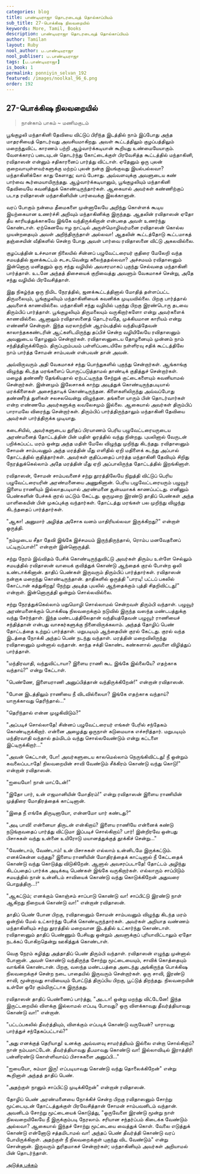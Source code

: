 ```yaml
---
categories: blog
title: பாண்டியராஜா தொடரடைவுத் தொல்காப்பியம்
sub_title: 27-பொக்கிஷ நிலவறையில்
keywords: More, Tamil, Books
description: பாண்டியராஜா தொடரடைவுத் தொல்காப்பியம்
author: Tamilan
layout: Ruby
nool_author: ப.பாண்டியராஜா
nool_publiser: ப.பாண்டியராஜா
tags: [ப.பாண்டியராஜா]
is_book: 1
permalink: ponniyin_selvan_192
featured: /images/noolkal_96_6.png
order: 192
---
```



## 27-பொக்கிஷ நிலவறையில்

> நான்காம் பாகம் ~ மணிமகுடம்

பூங்குழலி மந்தாகினி தேவியை விட்டுப் பிரிந்த இடத்தில் நாம் இப்போது அந்த மாதரசியைத் தொடர்வது அவசியமாகிறது. அவள் கூட்டத்திலும் குழப்பத்திலும் மறைந்துவிட்ட காரணம் பற்றி ஆழ்வார்க்கடியான் கூறியது உண்மையேயாகும். வேளக்காரப் படையுடன் தொடர்ந்து கோட்டைக்குள் பிரவேசித்த கூட்டத்தில் மந்தாகினி, ரவிதாஸன் என்னும் சதிகாரனைப் பார்த்து விட்டாள். ஏதேனும் ஒரு புலன் குறைவாயுள்ளவர்களுக்கு மற்றப் புலன் நன்கு இயங்குவது இயல்பல்லவா? மந்தாகினிக்கோ காது கேளாது; வாய் பேசாது. அவ்வளவுக்கு அவளுடைய கண் பார்வை கூர்மையாயிருந்தது. ஆழ்வார்க்கடியானும், பூங்குழலியும் மந்தாகினி தேவியையே கவனித்துக் கொண்டிருந்தார்கள். ஆகையால் அவர்கள் கண்ணிற்குப் படாத ரவிதாஸன் மந்தாகினியின் பார்வைக்கு இலக்கானான்.

வரப் போகும் நன்மை தீமைகளை முன்னாலேயே அறிந்து கொள்ளக் கூடிய இயற்கையான உணர்ச்சி அறிவும் மந்தாகினிக்கு இருந்தது. ஆதலின் ரவிதாஸன் ஏதோ தீய காரியத்துக்காகவே இங்கே வந்திருக்கிறான் என்பதை அவள் உணர்ந்து கொண்டாள். ஏற்கெனவே ஈழ நாட்டில் அருள்மொழிவர்மனை ரவிதாஸன் கொல்ல முயன்றதையும் அவள் அறிந்திருந்தாள் அல்லவா! ஆதலின் கூட்டத்தோடு கூட்டமாகத் தஞ்சையின் வீதிகளில் சென்ற போது அவள் பார்வை ரவிதாஸனை விட்டு அகலவில்லை.

குழப்பத்தின் உச்சமான நிலையில் சின்னப் பழுவேட்டரையர் குதிரை மேலேறி வந்த சமயத்தில் ஜனக்கூட்டம் சடசடவென்று கலைந்ததல்லவா? அச்சமயம் ரவிதாஸனும் இன்னொரு மனிதனும் ஒரு சந்து வழியில் அவசரமாகப் புகுந்து செல்வதை மந்தாகினி பார்த்தாள். உடனே அந்தத் திசையைக் குறிவைத்து அவளும் வேகமாகச் சென்று, அதே சந்து வழியில் பிரவேசித்தாள்.

இது நிகழ்ந்த ஒரு நிமிட நேரத்தில், ஜனக்கூட்டத்தினால் மோதித் தள்ளப்பட்ட திருமலையும், பூங்குழலியும் மந்தாகினியைக் கவனிக்க முடியவில்லை. பிறகு பார்த்தால் அவளைக் காணவில்லை. மந்தாகினி சந்து வழியில் புகுந்து பிறகு இரண்டொரு தடவை திரும்பிப் பார்த்தாள். பூங்குழலியும் திருமலையும் வருகிறார்களோ என்று அவர்களைக் காணவில்லை. ஆனாலும் ரவிதாஸனைத் தொடர்வதே, முக்கியமான காரியம் என்று எண்ணிச் சென்றாள். இந்த வரலாற்றின் ஆரம்பத்தில் வந்தியத்தேவன் காலாந்தககண்டரின் ஆட்களிடமிருந்து தப்பிச் சென்ற வழியிலேயே ரவிதாஸனும் அவனுடைய தோழனும் சென்றார்கள். ரவிதாஸனுடைய தோழனையும் முன்னம் நாம் சந்தித்திருக்கிறோம். திருப்புறம்பயம் பள்ளிப்படையிலே நள்ளிரவு சதிக் கூட்டத்திலே நாம் பார்த்த சோமன் சாம்பவன் என்பவன் தான் அவன்.

அவ்விருவரும் அதி வேகமாகச் சந்து பொந்துகளில் புகுந்து சென்றார்கள். ஆங்காங்கு விழுந்து கிடந்த மரங்களைப் பொருட்படுத்தாமல் தாண்டிக் குதித்துச் சென்றார்கள். மழைத் தண்ணீர் தேங்கியதால் ஏற்பட்டிருந்த சேற்றுக் குட்டைகளையும் கவனியாமல் சென்றார்கள். இன்னமும் இலேசாகக் காற்று அடித்துக் கொண்டிருந்தபடியால் மரக்கிளைகள் அசைந்தாடிக் கொண்டிருந்தன. கிளைகளிலிருந்து அவ்வப்போது தண்ணீர்த் துளிகள் சலசலவென்று விழுந்தன. தங்களை யாரும் பின் தொடர்வார்கள் என்ற எண்ணமே அவர்களுக்கு லவலேசமும் இல்லை. ஆகையால் அவர்கள் திரும்பிப் பாராமலே விரைந்து சென்றார்கள். திரும்பிப் பார்த்திருந்தாலும் மந்தாகினி தேவியை அவர்கள் பார்த்திருக்க முடியாது.

கடைசியில், அவர்களுடைய துரிதப் பிரயாணம் பெரிய பழுவேட்டரையருடைய அரண்மனைத் தோட்டத்தின் பின் மதிள் ஓரத்தில் வந்து நின்றது. புயலினால் வேருடன் பறிக்கப்பட்ட மரம் ஒன்று அந்த மதிள் மேலே விழுந்து முறிந்து கிடந்தது. ரவிதாஸனும் சோமன் சாம்பவனும் அந்த மரத்தின் மீது எளிதில் ஏறி மதிளைக் கடந்து அப்பால் தோட்டத்தில் குதித்தார்கள். அவர்கள் குதிப்பதைப் பார்த்த மந்தாகினி தேவியும் சிறிது நேரத்துக்கெல்லாம் அதே மரத்தின் மீது ஏறி அப்பாலிருந்த தோட்டத்தில் இறங்கினாள்.

ரவிதாஸன், சோமன் சாம்பவனைச் சற்று தூரத்திலேயே நிறுத்தி விட்டுப் பெரிய பழுவேட்டரையரின் அரண்மனையை அணுகினான். பெரிய பழுவேட்டரையரும் பழுவூர் இளைய ராணியும் இல்லாதபடியால் அரண்மனை சூன்யமாகக் காணப்பட்டது. எனினும் பெண்களின் பேச்சுக் குரல் மட்டும் கேட்டது. ஒருமுறை இரண்டு தாதிப் பெண்கள் அந்த மாளிகையின் பின் முகப்புக்கு வந்தார்கள். தோட்டத்து மரங்கள் பல முறிந்து விழுந்து கிடந்ததைப் பார்த்தார்கள்.

"ஆகா! அனுமார் அழித்த அசோக வனம் மாதிரியல்லவா இருக்கிறது?" என்றாள் ஒருத்தி.

"நம்முடைய சீதா தேவி இங்கே இச்சமயம் இருந்திருந்தால், ரொம்ப மனவேதனைப் பட்டிருப்பாள்!" என்றாள் இன்னொருத்தி.

சற்று நேரம் இவ்விதம் பேசிக் கொண்டிருந்துவிட்டு அவர்கள் திரும்ப உள்ளே செல்லும் சமயத்தில் ரவிதாஸன் வாயைக் குவித்துக் கொண்டு ஆந்தைக் குரல் போன்ற ஒலி உண்டாக்கினான். தாதிப் பெண்கள் இருவரும் திரும்பிப் பார்த்தார்கள். ரவிதாஸன் நன்றாக மறைந்து கொண்டிருந்தான். தாதிகளில் ஒருத்தி "பாரடி! பட்டப் பகலில் கோட்டான் கத்துகிறது! நேற்று அடித்த புயலில் ஆந்தைக்கும் புத்தி சிதறிவிட்டது!" என்றாள். இன்னொருத்தி ஒன்றும் சொல்லவில்லை.

சற்று நேரத்துக்கெல்லாம் மறுமொழி சொல்லாமல் சென்றவள் திரும்பி வந்தாள். பழுவூர் அரண்மனைக்கும் பொக்கிஷ நிலவறைக்கும் நடுவில் இருந்த வஸந்த மண்டபத்துக்கு வந்து சேர்ந்தாள். இந்த மண்டபத்திலேதான் வந்தியத்தேவன் பழுவூர் ராணியைச் சந்தித்தான் என்பது வாசகர்களுக்கு நினைவிருக்கலாம். அந்தத் தோழிப் பெண் தோட்டத்தை உற்றுப் பார்த்தாள். மறுபடியும் ஆந்தையின் குரல் கேட்டது. குரல் வந்த இடத்தை நோக்கி அந்தப் பெண் நடந்து வந்தாள். மரத்தின் மறைவிலிருந்து ரவிதாஸனும் முன்னால் வந்தான். காந்த சக்தி கொண்ட கண்களால் அவளை விழித்துப் பார்த்தாள்.

"மந்திரவாதி, வந்துவிட்டாயா? இளைய ராணி கூட இங்கே இல்லையே? எதற்காக வந்தாய்?" என்று கேட்டாள்.

"பெண்ணே, இளையராணி அனுப்பித்தான் வந்திருக்கிறேன்!" என்றான் ரவிதாஸன்.

"போன இடத்திலும் ராணியை நீ விடவில்லையா? இங்கே எதற்காக வந்தாய்? யாருக்காவது தெரிந்தால்..."

"தெரிந்தால் என்ன முழுகிவிடும்?"

"அப்படிச் சொல்லாதே! சின்னப் பழுவேட்டரையர் எங்கள் பேரில் சந்தேகம் கொண்டிருக்கிறார். என்னை அழைத்து ஒருநாள் கடுமையாக எச்சரித்தார். மறுபடியும் மந்திரவாதி வந்தால் தம்மிடம் வந்து சொல்லவேண்டும் என்று கட்டளை இட்டிருக்கிறார்..."

"அவன் கெட்டான், போ! அவர்களுடைய காலமெல்லாம் நெருங்கிவிட்டது! நீ ஒன்றும் கவலைப்படாதே! நிலவறையின் சாவி வேண்டும் சீக்கிரம் கொண்டு வந்து கொடு!" என்றான் ரவிதாஸன்.

"ஐயையோ! நான் மாட்டேன்!"

"இதோ பார், உன் எஜமானியின் மோதிரம்!" என்று ரவிதாஸன் இளைய ராணியின் முத்திரை மோதிரத்தைக் காட்டினான்.

"இதை நீ எங்கே திருடினாயோ, என்னமோ யார் கண்டது?"

"அடி பாவி! என்னையா திருடன் என்கிறாய்? இளைய ராணியே என்னைக் கண்டு நடுங்குவதைப் பார்த்து விட்டுமா இப்படிச் சொல்கிறாய்? பார்! இன்றிரவே ஒன்பது பிசாசுகள் வந்து உன்னை உயிரோடு மயானத்துக்குத் தூக்கிச் சென்று..."

"வேண்டாம், வேண்டாம்! உன் பிசாசுகள் எல்லாம் உன்னிடமே இருக்கட்டும். எனக்கென்ன வந்தது? இளைய ராணியின் மோதிரத்தைக் காட்டினால் நீ கேட்டதைக் கொண்டு வந்து கொடுத்து விடுகிறேன். ஆனால் அவசரப்படாதே! தோட்டம் அழிந்து கிடப்பதைப் பார்க்க அடிக்கடி பெண்கள் இங்கே வருகிறார்கள். எல்லாரும் சாப்பிடும் சமயத்தில் நான் உன்னிடம் சாவியைக் கொண்டு வந்து கொடுக்கிறேன் அதுவரை பொறுத்திரு...!"

"ஆகட்டும்; எனக்கும் கொஞ்சம் சாப்பாடு கொண்டு வா! சாப்பிட்டு இரண்டு நாள் ஆகிறது நிறையக் கொண்டு வா!" என்றான் ரவிதாஸன்.

தாதிப் பெண் போன பிறகு, ரவிதாஸனும் சோமன் சாம்பவனும் விழுந்து கிடந்த மரம் ஒன்றில் மேல் உட்கார்ந்து பேசிக் கொண்டிருந்தார்கள். அவர்கள் அறியாத வண்ணம் மந்தாகினியும் சற்று தூரத்தில் மறைவான இடத்தில் உட்கார்ந்து கொண்டாள். ரவிதாஸனும் தாதிப் பெண்ணும் பேசியது ஒன்றும் அவளுக்குப் புரியாவிட்டாலும் ஏதோ நடக்கப் போகிறதென்று ஊகித்துக் கொண்டாள்.

வெகு நேரம் கழித்து அத்தாதிப் பெண் திரும்பி வந்தாள். ரவிதாஸன் எழுந்து முன்னால் போனான். அவள் கொண்டு வந்திருந்த சோற்று மூட்டையையும், சாவிக் கொத்தையும் வாங்கிக் கொண்டான். பிறகு, வஸந்த மண்டபத்தை அடைந்து அங்கிருந்த பொக்கிஷ நிலவறைக்குச் சென்ற நடை பாதையில் இருவரும் சென்றார்கள். ஒரு சாவி, இரண்டு சாவி, மூன்றாவது சாவியையும் போட்டுத் திருப்பிய பிறகு, பூட்டுத் திறந்தது. நிலவறையின் உள்ளே ஒரே கும்மிருட்டாக இருந்தது.

ரவிதாஸன் தாதிப் பெண்ணைப் பார்த்து, "அடடா! ஒன்று மறந்து விட்டேனே! இந்த இருட்டறையில் விளக்கு இல்லாமல் எப்படி போவது? ஒரு விளக்காவது தீவர்த்தியாவது கொண்டு வா!" என்றான்.

"பட்டப்பகலில் தீவர்த்தியும், விளக்கும் எப்படிக் கொண்டு வருவேன்? யாராவது பார்த்துச் சந்தேகப்பட்டால்?"

"அது எனக்குத் தெரியாது! உனக்கு அவ்வளவு சாமர்த்தியம் இல்லை என்றா சொல்கிறாய்? நான் நம்பமாட்டேன். தீவர்த்தியாவது தீபமாவது கொண்டு வா! இல்லாவிடில் இராத்திரி பன்னிரண்டு கொள்ளிவாய்ப் பிசாசுகளை அனுப்பி..."

"ஐயையோ, சும்மா இரு! எப்படியாவது கொண்டு வந்து தொலைக்கிறேன்" என்று கூறினாள் அந்தத் தாதிப் பெண்.

"அதற்குள் நானும் சாப்பிட்டு முடிக்கிறேன்" என்றான் ரவிதாஸன்.

தோழிப் பெண் அரண்மனையை நோக்கிச் சென்ற பிறகு ரவிதாஸனும் சோற்று மூட்டையுடன் தோட்டத்துக்குள் பிரவேசித்தான் சோமன் சாம்பவனிடம் வந்தான். அவனிடம் சோற்று மூட்டையைக் கொடுத்து, "ஒருவேளை இரண்டு மூன்று நாள் நிலவறையிலேயே நீ இருக்கும்படி நேரலாம். சரியான சந்தர்ப்பம் கிடைக்க வேண்டும் அல்லவா? ஆகையால் இந்தச் சோற்று மூட்டையை வைத்துக் கொள். வேலை எடுத்துக் கொண்டு என்னோடு சத்தமிடாமல் வா! அந்தப் பெண் தீவர்த்தி கொண்டு வரப் போயிருக்கிறாள். அதற்குள் நீ நிலவறைக்குள் புகுந்து விட வேண்டும்" என்று சொன்னான். இருவரும் துரிதமாகச் சென்றார்கள்; மந்தாகினியும் அவர்கள் அறியாமல் பின் தொடர்ந்தாள்.

[அடுத்த பக்கம்](ponniyin_selvan_193)